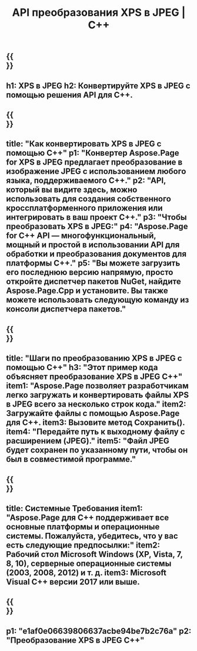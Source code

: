 ﻿---
translation: true
template: /_templates/_conversion-child-cpp.md
title: API преобразования XPS в JPEG | С++
url: /cpp/conversion/xps-to-jpeg/
description: Преобразование PS в JPEG, предоставленное Aspose.Page для решения C++ API. Работает в среде выполнения C++ для 32-разрядной версии Windows, 64-разрядной версии Windows и 64-разрядной версии Linux.
informat: XPS
outformat: JPEG
otherformats: EPS PS
---

{{<section banner>}}
---
h1: XPS в JPEG
h2: Конвертируйте XPS в JPEG с помощью решения API для C++.
---

{{<section overview>}}
---
title: "Как конвертировать XPS в JPEG с помощью C++"
p1: "Конвертер Aspose.Page for XPS в JPEG предлагает преобразование в изображение JPEG с использованием любого языка, поддерживаемого C++."
p2: "API, который вы видите здесь, можно использовать для создания собственного кроссплатформенного приложения или интегрировать в ваш проект C++."
p3: "Чтобы преобразовать XPS в JPEG:"
p4: "Aspose.Page for C++ API — многофункциональный, мощный и простой в использовании API для обработки и преобразования документов для платформы C++."
p5: "Вы можете загрузить его последнюю версию напрямую, просто откройте диспетчер пакетов NuGet, найдите Aspose.Page.Cpp и установите. Вы также можете использовать следующую команду из консоли диспетчера пакетов."
---

{{<section feature1>}}
---
title: "Шаги по преобразованию XPS в JPEG с помощью C++"
h3: "Этот пример кода объясняет преобразование XPS в JPEG C++"
item1: "Aspose.Page позволяет разработчикам легко загружать и конвертировать файлы XPS в JPEG всего за несколько строк кода."
item2: Загружайте файлы с помощью Aspose.Page для C++.
item3: Вызовите метод Сохранить().
item4: "Передайте путь к выходному файлу с расширением (JPEG)."
item5: "Файл JPEG будет сохранен по указанному пути, чтобы он был в совместимой программе."
---

{{<section feature2>}}
---
title: Системные Требования
item1: "Aspose.Page для C++ поддерживает все основные платформы и операционные системы. Пожалуйста, убедитесь, что у вас есть следующие предпосылки:"
item2: Рабочий стол Microsoft Windows (XP, Vista, 7, 8, 10), серверные операционные системы (2003, 2008, 2012) и т. д.
item3: Microsoft Visual C++ версии 2017 или выше.
---

{{<section gist>}}
---
p1: "e1af0e06639806637acbe94be7b2c76a"
p2: "Преобразование XPS в JPEG C++"
---
